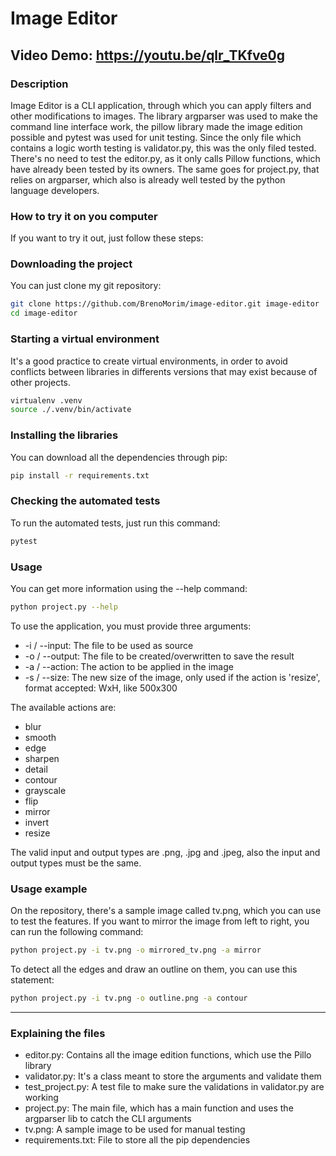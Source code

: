 # Image Editor

## Video Demo:  <https://youtu.be/qlr_TKfve0g>

### Description

Image Editor is a CLI application, through which you can apply filters and other modifications to images. The library argparser was used to make the command line interface work, the pillow library made the image edition possible and pytest was used for unit testing. Since the only file which contains a logic worth testing is validator.py, this was the only filed tested. There's no need to test the editor.py, as it only calls Pillow functions, which have already been tested by its owners. The same goes for project.py, that relies on argparser, which also is already well tested by the python language developers.

### How to try it on you computer

If you want to try it out, just follow these steps:

### Downloading the project

You can just clone my git repository:

```sh
git clone https://github.com/BrenoMorim/image-editor.git image-editor
cd image-editor
```

### Starting a virtual environment

It's a good practice to create virtual environments, in order to avoid conflicts between libraries in differents versions that may exist because of other projects.

```sh
virtualenv .venv
source ./.venv/bin/activate
```

### Installing the libraries

You can download all the dependencies through pip:

```sh
pip install -r requirements.txt
```

### Checking the automated tests

To run the automated tests, just run this command:

```sh
pytest
```

### Usage

You can get more information using the --help command:

```sh
python project.py --help
```

To use the application, you must provide three arguments:

- -i / --input: The file to be used as source
- -o / --output: The file to be created/overwritten to save the result
- -a / --action: The action to be applied in the image
- -s / --size: The new size of the image, only used if the action is 'resize', format accepted: WxH, like 500x300

The available actions are:

- blur
- smooth
- edge
- sharpen
- detail
- contour
- grayscale
- flip
- mirror
- invert
- resize

The valid input and output types are .png, .jpg and .jpeg, also the input and output types must be the same.

### Usage example

On the repository, there's a sample image called tv.png, which you can use to test the features. If you want to mirror the image from left to right, you can run the following command:

```sh
python project.py -i tv.png -o mirrored_tv.png -a mirror
```

To detect all the edges and draw an outline on them, you can use this statement:

```sh
python project.py -i tv.png -o outline.png -a contour
```

---

### Explaining the files

- editor.py: Contains all the image edition functions, which use the Pillo library
- validator.py: It's a class meant to store the arguments and validate them
- test_project.py: A test file to make sure the validations in validator.py are working
- project.py: The main file, which has a main function and uses the argparser lib to catch the CLI arguments
- tv.png: A sample image to be used for manual testing
- requirements.txt: File to store all the pip dependencies
